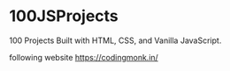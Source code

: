 # 100JSProjects
100 Projects Built with HTML, CSS, and Vanilla JavaScript.

following website https://codingmonk.in/

